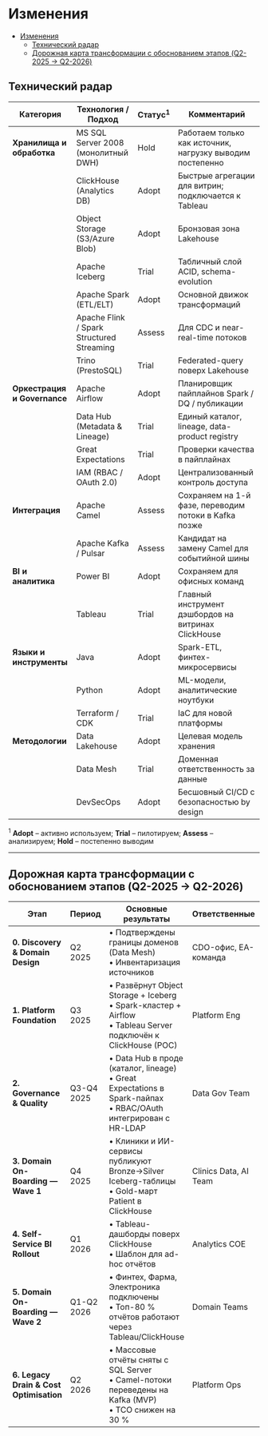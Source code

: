 # Изменения
- [Изменения](#изменения)
  - [Технический радар](#технический-радар)
  - [Дорожная карта трансформации с обоснованием этапов (Q2-2025 → Q2-2026)](#дорожная-карта-трансформации-с-обоснованием-этапов-q2-2025--q2-2026)


## Технический радар

| Категория | Технология / Подход | Статус<sup>1</sup> | Комментарий |
|-----------|---------------------|--------------------|-------------|
| **Хранилища и обработка** | MS SQL Server 2008 (монолитный DWH) | Hold | Работаем только как источник, нагрузку выводим постепенно |
| | ClickHouse (Analytics DB) | Adopt | Быстрые агрегации для витрин; подключается к Tableau |
| | Object Storage (S3/Azure Blob) | Adopt | Бронзовая зона Lakehouse |
| | Apache Iceberg | Trial | Табличный слой ACID, schema-evolution |
| | Apache Spark (ETL/ELT) | Adopt | Основной движок трансформаций |
| | Apache Flink / Spark Structured Streaming | Assess | Для CDC и near-real-time потоков |
| | Trino (PrestoSQL) | Trial | Federated-query поверх Lakehouse |
| **Оркестрация и Governance** | Apache Airflow | Adopt | Планировщик пайплайнов Spark / DQ / публикации |
| | Data Hub (Metadata & Lineage) | Trial | Единый каталог, lineage, data-product registry |
| | Great Expectations | Trial | Проверки качества в пайплайнах |
| | IAM (RBAC / OAuth 2.0) | Adopt | Централизованный контроль доступа |
| **Интеграция** | Apache Camel | Assess | Сохраняем на 1-й фазе, переводим потоки в Kafka позже |
| | Apache Kafka / Pulsar | Assess | Кандидат на замену Camel для событийной шины |
| **BI и аналитика** | Power BI | Adopt | Сохраняем для офисных команд |
| | Tableau | Trial | Главный инструмент дэшбордов на витринах ClickHouse |
| **Языки и инструменты** | Java | Adopt | Spark-ETL, финтех-микросервисы |
| | Python | Adopt | ML-модели, аналитические ноутбуки |
| | Terraform / CDK | Trial | IaC для новой платформы |
| **Методологии** | Data Lakehouse | Adopt | Целевая модель хранения |
| | Data Mesh | Trial | Доменная ответственность за данные |
| | DevSecOps | Adopt | Бесшовный CI/CD с безопасностью by design |

<sup>1</sup> **Adopt** – активно используем; **Trial** – пилотируем; **Assess** – анализируем; **Hold** – постепенно выводим

---

## Дорожная карта трансформации с обоснованием этапов (Q2-2025 → Q2-2026)

| Этап | Период | Основные результаты | Ответственные | Ресурсы | Обоснование |
|------|--------|--------------------|---------------|---------|-------------|
| **0. Discovery & Domain Design** | Q2 2025 | • Подтверждены границы доменов (Data Mesh)<br>• Инвентаризация источников | CDO-офис, EA-команда | 2 архитектора, 1 BA | Без чёткого доменного рисунка невозможен план миграции и SLA |
| **1. Platform Foundation** | Q3 2025 | • Развёрнут Object Storage + Iceberg<br>• Spark-кластер + Airflow<br>• Tableau Server подключён к ClickHouse (POC) | Platform Eng | DevOps 2 FTE, облако $50k | Создаём минимально жизнеспособную Lakehouse-платформу, чтобы команды сразу начинали пилоты |
| **2. Governance & Quality** | Q3-Q4 2025 | • Data Hub в проде (каталог, lineage)<br>• Great Expectations в Spark-пайпах<br>• RBAC/OAuth интегрирован с HR-LDAP | Data Gov Team | Data Steward 2 FTE, Security 1 FTE | Если не ввести каталог и DQ до масштабирования, появятся теневые датасеты и утратится доверие |
| **3. Domain On-Boarding — Wave 1** | Q4 2025 | • Клиники и ИИ-сервисы публикуют Bronze→Silver Iceberg-таблицы<br>• Gold-март Patient в ClickHouse | Clinics Data, AI Team | Data Eng 4 FTE | Быстрый бизнес-выигрыш: сквозной взгляд на пациента, демонстрация ценности Lakehouse |
| **4. Self-Service BI Rollout** | Q1 2026 | • Tableau-дашборды поверх ClickHouse<br>• Шаблон для ad-hoc отчётов | Analytics COE | BI Dev 2 FTE, Tableau lics | Самообслуживание снижает очередь в IT, повышает удовлетворённость бизнеса |
| **5. Domain On-Boarding — Wave 2** | Q1-Q2 2026 | • Финтех, Фарма, Электроника подключены<br>• Топ-80 % отчётов работают через Tableau/ClickHouse | Domain Teams | Data Eng 6 FTE, облако $30k | Достигаем критической массы данных для сквозной аналитики и ML |
| **6. Legacy Drain & Cost Optimisation** | Q2 2026 | • Массовые отчёты сняты с SQL Server<br>• Camel-потоки переведены на Kafka (MVP)<br>• TCO снижен на 30 % | Platform Ops | DBA 1 FTE, FinOps | Высвобождаем бюджеты и уменьшаем операционную сложность, подготавливаясь к дальнейшей эволюции |